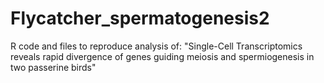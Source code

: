 # Flycatcher_spermatogenesis2
R code and files to reproduce analysis of: "Single-Cell Transcriptomics reveals rapid divergence of genes guiding meiosis and spermiogenesis in two passerine birds"
